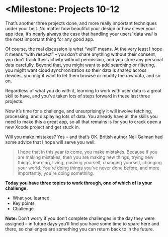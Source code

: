 # <Milestone: Projects 10-12

That’s another three projects done, and more really important techniques under your belt. No matter how beautiful your design or how clever your app idea, it’s nearly always the case that handling your users’ data *well* is the most important thing for any good app.

Of course, the real discussion is what “well” means. At the very least I hope it means “with respect” – you don’t share anything without their consent, you don’t track their activity without permission, and you store any personal data carefully. Beyond that, you might want to add searching or filtering, you might want cloud synchronization so their data is shared across devices, you might want to let them browse or modify the raw data, and so on.

Regardless of what you do with it, learning to work with user data is a great skill to have, and you’ve taken lots of steps forward in these last three projects.

Now it’s time for a challenge, and unsurprisingly it will involve fetching, processing, and displaying lots of data. You already have all the skills you need to make this a great app, so all that remains is for you to crack open a new Xcode project and get stuck in.

Will you make mistakes? Yes – and that’s OK. British author Neil Gaiman had some advice that I hope will serve you well:

>I hope that in this year to come, you make mistakes. Because if you are making mistakes, then you are making new things, trying new things, learning, living, pushing yourself, changing yourself, changing your world. You're doing things you've never done before, and more importantly, you're doing something.

**Today you have three topics to work through, one of which of is your challenge.**

- What you learned
- Key points
- Challenge

**Note:** Don’t worry if you don’t complete challenges in the day they were assigned – in future days you’ll find you have some time to spare here and there, so challenges are something you can return back to in the future.